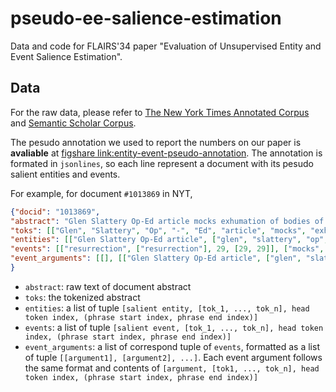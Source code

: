 # pseudo-ee-salience-estimation
Data and code for FLAIRS'34 paper "Evaluation of Unsupervised Entity and Event Salience Estimation".

## Data
For the raw data, please refer to [The New York Times Annotated Corpus](https://catalog.ldc.upenn.edu/LDC2008T19) and [Semantic Scholar Corpus](http://boston.lti.cs.cmu.edu/appendices/WWW2016/).

The pesudo annotation we used to report the numbers on our paper is **avaliable** at [figshare link:entity-event-pseudo-annotation](https://figshare.com/articles/dataset/entity-event-pseudo-annotation/14337323?file=27362669). 
The annotation is formated in `jsonlines`, so each line represent a document with its pesudo salient entities and events.

For example, for document `#1013869` in NYT, 
```Json
{"docid": "1013869", 
"abstract": "Glen Slattery Op-Ed article mocks exhumation of bodies of famous people to test their DNA or for other odd and sundry reasons; opposes backhoe-induced resurrection, unless for something truly important, such as retrieving his only set of car keys (S)", 
"toks": [["Glen", "Slattery", "Op", "-", "Ed", "article", "mocks", "exhumation", "of", "bodies", "of", "famous", "people", "to", "test", "their", "DNA", "or", "for", "other", "odd", "and", "sundry", "reasons", ";", "opposes", "backhoe", "-", "induced", "resurrection", ",", "unless", "for", "something", "truly", "important", ",", "such", "as", "retrieving", "his", "only", "set", "of", "car", "keys", "(S)"]], 
"entities": [["Glen Slattery Op-Ed article", ["glen", "slattery", "op", "ed", "article"], 5, [0, 5]], ["exhumation", ["exhumation"], 7, [7, 7]], ["bodies", ["body"], 9, [9, 9]], ["famous people", ["famous", "people"], 12, [11, 12]], ["their DNA", ["their", "dna"], 16, [15, 16]], ["other odd and sundry reasons", ["other", "odd", "and", "sundry", "reason"], 23, [19, 23]], ["backhoe", ["backhoe"], 26, [26, 26]], ["something truly important", ["something", "truly", "important"], 33, [33, 35]], ["his only set", ["his", "only", "set"], 42, [40, 42]], ["car keys", ["car", "key"], 45, [44, 45]]], 
"events": [["resurrection", ["resurrection"], 29, [29, 29]], ["mocks", ["mock"], 6, [6, 6]], ["test", ["test"], 14, [14, 14]]], 
"event_arguments": [[], [["Glen Slattery Op-Ed article", ["glen", "slattery", "op", "ed", "article"], 5, [0, 5]], ["exhumation", ["exhumation"], 7, [7, 7]]], [["their DNA", ["their", "dna"], 16, [15, 16]]]]
}
```
- `abstract`: raw text of document abstract 
- `toks`: the tokenized abstract
- `entities`: a list of tuple `[salient entity, [tok_1, ..., tok_n], head token index, (phrase start index, phrase end index)]`
- `events`: a list of tuple `[salient event, [tok_1, ..., tok_n], head token index, (phrase start index, phrase end index)]`
- `event_arguments`: a list of correspond tuple of `events`, formatted as a list of tuple `[[argument1], [argument2], ...]`. Each event argument follows the same format and contents of `[argument, [tok1, ..., tok_n], head token index, (phrase start index, phrase end index)]`
